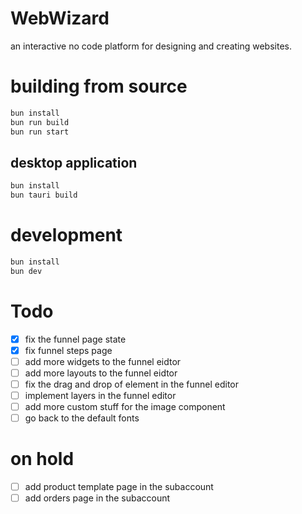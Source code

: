 # WebWizard

an interactive no code platform for designing and creating websites.

# building from source

```bash
bun install
bun run build
bun run start
```

## desktop application

```bash
bun install
bun tauri build
```

# development

```bash
bun install
bun dev
```

# Todo

- [x] fix the funnel page state
- [x] fix funnel steps page
- [ ] add more widgets to the funnel eidtor
- [ ] add more layouts to the funnel eidtor
- [ ] fix the drag and drop of element in the funnel editor
- [ ] implement layers in the funnel editor
- [ ] add more custom stuff for the image component
- [ ] go back to the default fonts
# on hold

- [ ] add product template page in the subaccount
- [ ] add orders page in the subaccount
